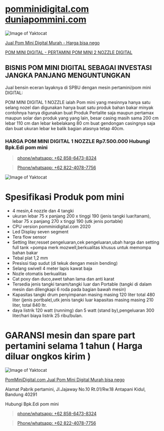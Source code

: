 # [pomminidigital.com](https://pomminidigital.com) [duniapommini.com](https://duniapommini.com)

![Image of Yaktocat](https://i.imgur.com/LKKxMc8l.png)

[Jual Pom Mini Digital Murah - Harga bisa nego](https://pomminidigital.com/daftar-harga-pom-mini)

[POM MINI DIGITAL - PERTAMINI POM MINI 2 NOZZLE DIGITAL](https://duniapommini.com/pertamini-pom-mini-2-nozzle-digital)


## BISNIS POM MINI DIGITAL SEBAGAI INVESTASI JANGKA PANJANG MENGUNTUNGKAN
Jual bensin eceran layaknya di SPBU dengan mesin pertamini/pom mini DIGITAL:

POM MINI DIGITAL 1 NOZZLE ialah Pom mini yang mesinnya hanya satu selang nozel dan digunakan hanya buat satu produk bahan bakar minyak contohnya hanya digunakan buat Produk Pertalite saja maupun pertamax maupun solar dan produk yang yang lain, besar casing masih sama 200 cm lebar 110 cm dan lebar kebelakang 80 cm buat gendongan casingnya saja dan buat ukuran lebar ke balik bagian atasnya tetap 40cm. 

### HARGA POM MINI DIGITAL 1 NOZZLE Rp7.500.000 Hubungi Bpk.Edi pom mini 
> [phone/whatsapp: +62 858-6473-8324](https://api.whatsapp.com/send?phone=6285864738324&text=BPK.EDI%20Saya%20mau%20beli%20*https://pomminidigital.com/daftar-harga-pom-mini/*%20berapa%20harga%20Pom%20Mini)

> [Phone/whatsapp: +62 822-4078-7756](https://api.whatsapp.com/send?phone=6282240787756&text=BPK.EDI%20Saya%20mau%20beli%20*https://pomminidigital.com/daftar-harga-pom-mini/*%20berapa%20harga%20Pom%20Mini)

![Image of Yaktocat](https://i.imgur.com/u9LAqmK.png)

# Spesifikasi Produk pom mini 

* 4 mesin,4 nozzle dan 4 tangki
* ukuran lebar 75 x panjang 200 x tinggi 190 (jenis tangki luar/tanam), lebar 75 x panjang 270 x tinggi 190 (utk jenis portable)
* CPU version pomminidigital.com 2020
* Led Display seven segment
* Tera flow sensor
* Setting liter,resset pengeluaran,cek pengeluaran,ubah harga dan setting full tank =pompa merk mozwell,berkualitas khusus untuk memompa bahan bakar
* Tebal plat 1,2 mm
* Presissi tiap sudut (di tekuk dengan mesin bending)
* Selang swivell 4 meter lapis kawat baja
* Nozle otomatis berkualitas
* Cat poxy dan duco,awet tahan lama dan anti karat
* Tersedia jenis tangki tanam/tangki luar dan Portable (tangki di dalam mesin dan dilengkapi 6 roda pada bagian bawah mesin)
* Kapasitas tangki drum penyimpanan masing masing 120 liter total 480 liter (jenis portbale),utk jenis tangki luar kapasitas masing masing 210 liter, total 840 ltr.
* daya listrik 120 watt (runnimg) dan 5 watt (stand by),pengeluaran 300 liter/hari biaya listrik 25 ribu/bulan.

# GARANSI mesin dan spare part pertamini selama 1 tahun ( Harga diluar ongkos kirim )

![Image of Yaktocat](https://i.imgur.com/2zL6RJr.jpg)

[PomMiniDigital.com Jual Pom Mini Digital Murah bisa nego](https://pomminidigital.com/daftar-harga-pom-mini)

Alamat Pabrik pertamini, Jl.Jajaway No.10 Rt.01/Rw.18 Antapani Kidul, Bandung 40291

Hubungi Bpk.Edi pom mini 
> [phone/whatsapp: +62 858-6473-8324](https://api.whatsapp.com/send?phone=6285864738324&text=BPK.EDI%20Saya%20mau%20beli%20*https://pomminidigital.com/daftar-harga-pom-mini/*%20berapa%20harga%20Pom%20Mini)

> [Phone/whatsapp: +62 822-4078-7756](https://api.whatsapp.com/send?phone=6282240787756&text=BPK.EDI%20Saya%20mau%20beli%20*https://pomminidigital.com/daftar-harga-pom-mini/*%20berapa%20harga%20Pom%20Mini)
